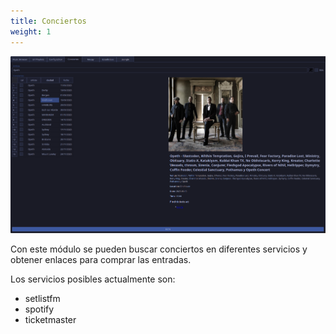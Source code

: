 ```yaml
---
title: Conciertos
weight: 1
---
```


![Pasted image 20250509184128.png](Pasted-image-20250509184128.png)

Con este módulo se pueden buscar conciertos en diferentes servicios y obtener enlaces para comprar las entradas.

Los servicios posibles actualmente son:
- setlistfm
- spotify
- ticketmaster